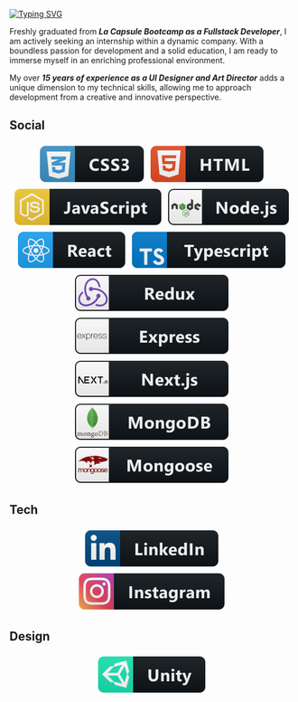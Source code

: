 [![Typing SVG](https://readme-typing-svg.demolab.com?font=Fira+Code&size=30&duration=3000&pause=300&color=FFFFFF&background=483076F8&center=true&vCenter=true&multiline=true&random=false&width=1024&height=100&lines=Hi%F0%9F%91%8B%2C;+I'm+Sandrine+a+Full+Stack+Developer)](https://git.io/typing-svg)

<!--/*![MasterHead](./images/banner.png)-->

Freshly graduated from **_La Capsule Bootcamp as a Fullstack Developer_**, I am actively seeking an internship within a dynamic company. With a boundless passion for development and a solid education, I am ready to immerse myself in an enriching professional environment.

My over **_15 years of experience as a UI Designer and Art Director_** adds a unique dimension to my technical skills, allowing me to approach development from a creative and innovative perspective.

## Social

<p align="center">
    <img src="images/tech/css3.svg" alt="css3" style="vertical-align:top; margin:6px 4px">
    <img src="images/tech/html.svg" alt="html" style="vertical-align:top; margin:6px 4px">
    <img src="images/tech/js.svg" alt="js" style="vertical-align:top; margin:6px 4px">
    <img src="images/tech/nodejs.svg" alt="nodejs" style="vertical-align:top; margin:6px 4px">
    <img src="images/tech/react.svg" alt="react" style="vertical-align:top; margin:6px 4px">
    <img src="images/tech/typescript.svg" alt="typescript" style="vertical-align:top; margin:6px 4px">
    <img src="images/tech/redux.svg" alt="redux" style="vertical-align:top; margin:6px 4px">
    <img src="images/tech/express.svg" alt="express" style="vertical-align:top; margin:6px 4px">
    <img src="images/tech/nextjs.svg" alt="nextjs" style="vertical-align:top; margin:6px 4px">
    <!-- <img src="images/tech/git.svg" alt="react" style="vertical-align:top; margin:6px 4px">
    <img src="images/tech/github.svg" alt="react" style="vertical-align:top; margin:6px 4px"> -->
    <img src="images/tech/mongodb.svg" alt="mongodb" style="vertical-align:top; margin:6px 4px">
    <img src="images/tech/mongoose.svg" alt="mongoose" style="vertical-align:top; margin:6px 4px">

</p>

## Tech

<p align="center">
     <a href="https://linkedin.com/in/ssardella">
        <img src="images/social/linkedin.svg" alt="linkedin" style="vertical-align:top; margin:6px 4px">
     </a>
     <a href="https://www.instagram.com/mayrone_art">
        <img src="images/social/instagram.svg" alt="instagram" style="vertical-align:top; margin:6px 4px">
     </a>
</p>

## Design

<p align="center">
    <img src="images/design/unity.svg" alt="unity" style="vertical-align:top; margin:6px 4px">
    <!-- <img src="images/design/figma.svg" alt="figma" style="vertical-align:top; margin:6px 4px">
    <img src="images/design/sketch.svg" alt="sketch" style="vertical-align:top; margin:6px 4px"> -->
</p>
<!--
**Mayrone56/Mayrone56** is a ✨ _special_ ✨ repository because its `README.md` (this file) appears on your GitHub profile.

Here are some ideas to get you started:

- 🔭 I’m currently working on ...
- 🌱 I’m currently learning ...
- 👯 I’m looking to collaborate on ...
- 🤔 I’m looking for help with ...
- 💬 Ask me about ...
- 📫 How to reach me: ...
- 😄 Pronouns: ...
- ⚡ Fun fact: ...
  -->
